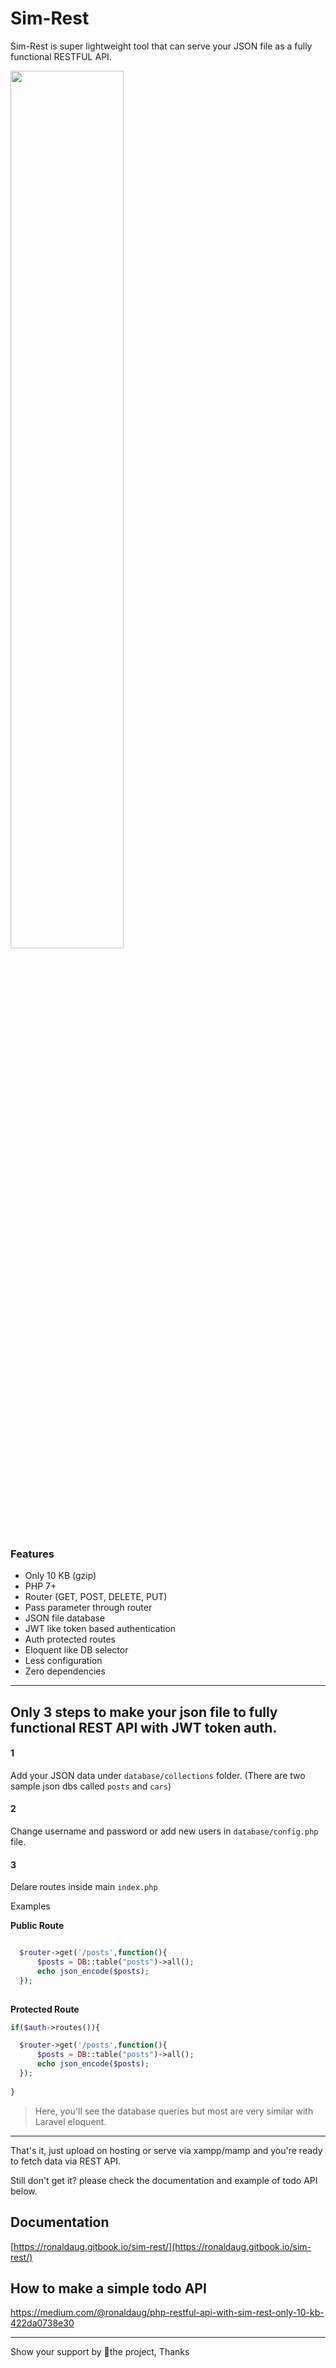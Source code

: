 # Sim-Rest 
Sim-Rest is super lightweight tool that can serve your JSON file as a fully functional RESTFUL API. 

<img src="https://user-images.githubusercontent.com/33022876/78574189-a8534380-784f-11ea-9712-47241dbf40d7.png" width="60%">

### Features
- Only 10 KB (gzip)
- PHP 7+
- Router (GET, POST, DELETE, PUT)
- Pass parameter through router
- JSON file database
- JWT like token based authentication
- Auth protected routes
- Eloquent like DB selector
- Less configuration
- Zero dependencies

---------

## Only 3 steps to make your json file to fully functional REST API with JWT token auth.

#### 1 
Add your JSON data under `database/collections` folder. (There are two sample json dbs called `posts` and `cars`)

#### 2
Change username and password or add new users in `database/config.php` file. 

#### 3
Delare routes inside main `index.php`

Examples

**Public Route**
```php

  $router->get('/posts',function(){
      $posts = DB::table("posts")->all();
      echo json_encode($posts);
  });
  
```

**Protected Route**
```php
if($auth->routes()){

  $router->get('/posts',function(){
      $posts = DB::table("posts")->all();
      echo json_encode($posts);
  });
  
}
```

> Here, you'll see the database queries but most are very similar with Laravel eloquent.

------- 

That's it, just upload on hosting or serve via xampp/mamp and you're ready to fetch data via REST API.

Still don't get it? please check the documentation and example of todo API below.

## Documentation
[https://ronaldaug.gitbook.io/sim-rest/](https://ronaldaug.gitbook.io/sim-rest/)

## How to make a simple todo API
https://medium.com/@ronaldaug/php-restful-api-with-sim-rest-only-10-kb-422da0738e30

--------

Show your support by 🌟the project, Thanks
